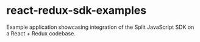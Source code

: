 # react-redux-sdk-examples
Example application showcasing integration of the Split JavaScript SDK on a React + Redux codebase.

